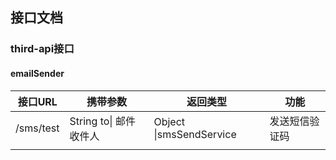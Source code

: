 ## 接口文档

### third-api接口

#### emailSender

| 接口URL            | 携带参数               | 返回类型           | 功能      |
| ------------------ | ---------------------- |----------------|---------|
| /sms/test | String to\| 邮件收件人 | Object \|smsSendService | 发送短信验证码 |
|                    |                        |                |         |

